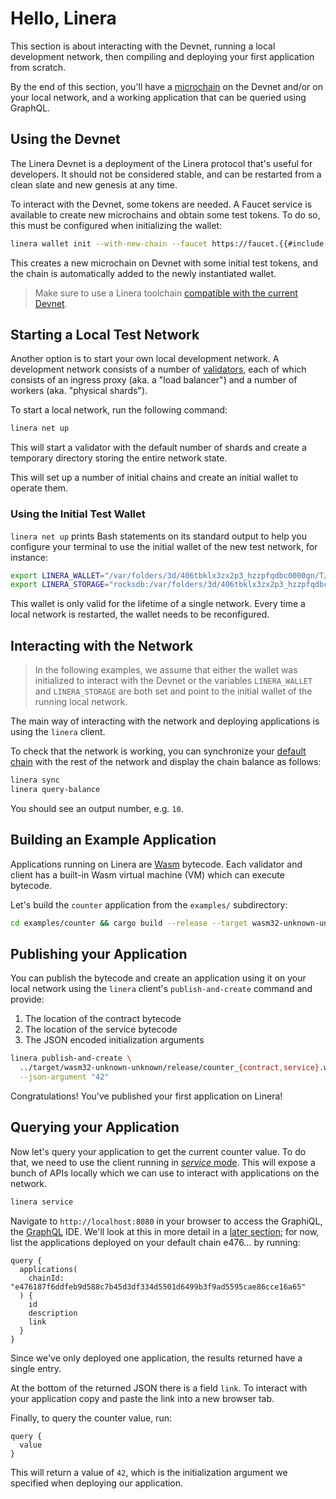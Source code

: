 # Hello, Linera

This section is about interacting with the Devnet, running a local development network, then compiling and deploying your first application from scratch.

By the end of this section, you'll have a [microchain](../core\_concepts-1/microchains.md) on the Devnet and/or on your local network, and a working application that can be queried using GraphQL.

## Using the Devnet

The Linera Devnet is a deployment of the Linera protocol that's useful for developers. It should not be considered stable, and can be restarted from a clean slate and new genesis at any time.

To interact with the Devnet, some tokens are needed. A Faucet service is available to create new microchains and obtain some test tokens. To do so, this must be configured when initializing the wallet:

```bash
linera wallet init --with-new-chain --faucet https://faucet.{{#include ../../../RELEASE_DOMAIN}}.linera.net
```

This creates a new microchain on Devnet with some initial test tokens, and the chain is automatically added to the newly instantiated wallet.

> Make sure to use a Linera toolchain [compatible with the current Devnet](installation.md#installing-from-cratesio).

## Starting a Local Test Network

Another option is to start your own local development network. A development network consists of a number of [validators](../advanced\_topics-1/validators.md), each of which consists of an ingress proxy (aka. a "load balancer") and a number of workers (aka. "physical shards").

To start a local network, run the following command:

```bash
linera net up
```

This will start a validator with the default number of shards and create a temporary directory storing the entire network state.

This will set up a number of initial chains and create an initial wallet to operate them.

### Using the Initial Test Wallet

`linera net up` prints Bash statements on its standard output to help you configure your terminal to use the initial wallet of the new test network, for instance:

```bash
export LINERA_WALLET="/var/folders/3d/406tbklx3zx2p3_hzzpfqdbc0000gn/T/.tmpvJ6lJI/wallet.json"
export LINERA_STORAGE="rocksdb:/var/folders/3d/406tbklx3zx2p3_hzzpfqdbc0000gn/T/.tmpvJ6lJI/linera.db"
```

This wallet is only valid for the lifetime of a single network. Every time a local network is restarted, the wallet needs to be reconfigured.

## Interacting with the Network

> In the following examples, we assume that either the wallet was initialized to interact with the Devnet or the variables `LINERA_WALLET` and `LINERA_STORAGE` are both set and point to the initial wallet of the running local network.

The main way of interacting with the network and deploying applications is using the `linera` client.

To check that the network is working, you can synchronize your [default chain](../core\_concepts-1/wallets.md) with the rest of the network and display the chain balance as follows:

```bash
linera sync
linera query-balance
```

You should see an output number, e.g. `10`.

## Building an Example Application

Applications running on Linera are [Wasm](https://webassembly.org/) bytecode. Each validator and client has a built-in Wasm virtual machine (VM) which can execute bytecode.

Let's build the `counter` application from the `examples/` subdirectory:

```bash
cd examples/counter && cargo build --release --target wasm32-unknown-unknown
```

## Publishing your Application

You can publish the bytecode and create an application using it on your local network using the `linera` client's `publish-and-create` command and provide:

1. The location of the contract bytecode
2. The location of the service bytecode
3. The JSON encoded initialization arguments

```bash
linera publish-and-create \
  ../target/wasm32-unknown-unknown/release/counter_{contract,service}.wasm \
  --json-argument "42"
```

Congratulations! You've published your first application on Linera!

## Querying your Application

Now let's query your application to get the current counter value. To do that, we need to use the client running in [_service_ mode](../core\_concepts-1/node\_service.md). This will expose a bunch of APIs locally which we can use to interact with applications on the network.

```bash
linera service
```

Navigate to `http://localhost:8080` in your browser to access the GraphiQL, the [GraphQL](https://graphql.org) IDE. We'll look at this in more detail in a [later section](../core\_concepts-1/node\_service.md#graphiql-ide); for now, list the applications deployed on your default chain e476… by running:

```gql
query {
  applications(
    chainId: "e476187f6ddfeb9d588c7b45d3df334d5501d6499b3f9ad5595cae86cce16a65"
  ) {
    id
    description
    link
  }
}
```

Since we've only deployed one application, the results returned have a single entry.

At the bottom of the returned JSON there is a field `link`. To interact with your application copy and paste the link into a new browser tab.

Finally, to query the counter value, run:

```gql
query {
  value
}
```

This will return a value of `42`, which is the initialization argument we specified when deploying our application.
